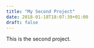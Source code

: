 ```yaml
---
title: "My Second Project"
date: 2018-01-18T18:07:39+01:00
draft: false
---
```


This is the second project.